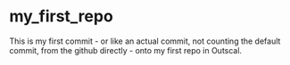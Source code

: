 # my_first_repo
This is my first commit - or like an actual commit, not counting the default commit, from the github directly - onto my first repo in Outscal.
